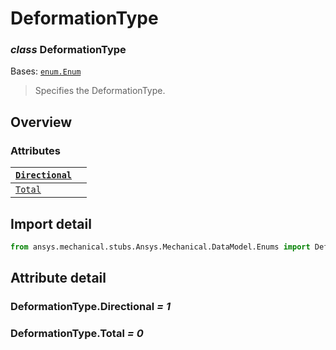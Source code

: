 # DeformationType

### *class* DeformationType

Bases: [`enum.Enum`](https://docs.python.org/3/library/enum.html#enum.Enum)

> Specifies the DeformationType.

> <!-- !! processed by numpydoc !! -->

## Overview

### Attributes

| [`Directional`](#DeformationType.Directional)   |    |
|-------------------------------------------------|----|
| [`Total`](#DeformationType.Total)               |    |

## Import detail

```python
from ansys.mechanical.stubs.Ansys.Mechanical.DataModel.Enums import DeformationType
```

## Attribute detail

### DeformationType.Directional *= 1*

### DeformationType.Total *= 0*
